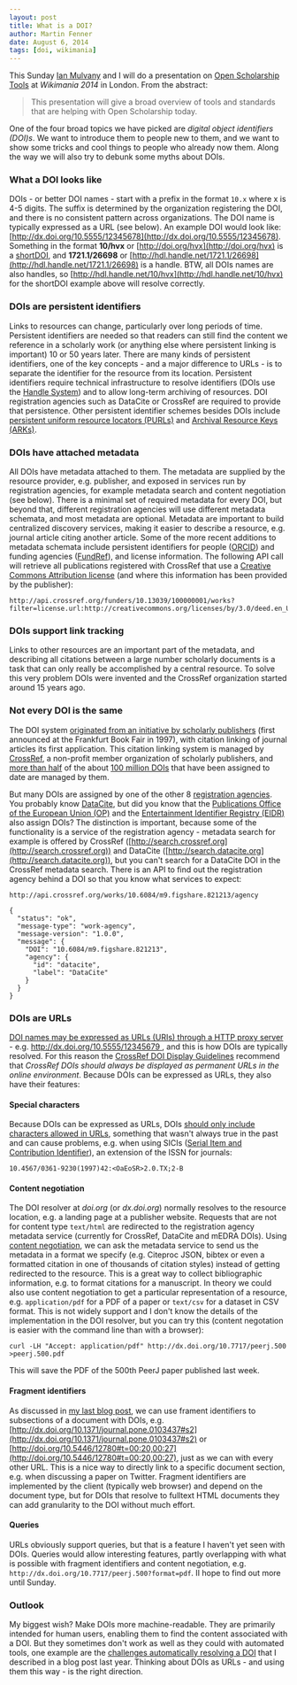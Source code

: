 ```yaml
---
layout: post
title: What is a DOI?
author: Martin Fenner
date: August 6, 2014
tags: [doi, wikimania]
---
```


This Sunday [Ian Mulvany](https://twitter.com/ianmulvany) and I will do a presentation on [Open Scholarship Tools](http://wikimania2014.wikimedia.org/wiki/Submissions/Open_Scholarship_Tools_-_a_whirlwind_tour.) at *Wikimania 2014* in London.<!--more--> From the abstract:

> This presentation will give a broad overview of tools and standards that are helping with Open Scholarship today.

One of the four broad topics we have picked are *digital object identifiers (DOI)s*. We want to introduce them to people new to them, and we want to show some tricks and cool things to people who already now them. Along the way we will also try to debunk some myths about DOIs.

### What a DOI looks like

DOIs - or better DOI names - start with a prefix in the format `10.x` where x is 4-5 digits. The suffix is determined by the organization registering the DOI, and there is no consistent pattern across organizations. The DOI name is typically expressed as a URL (see below). An example DOI would look like: [http://dx.doi.org/10.5555/12345678](http://dx.doi.org/10.5555/12345678). Something in the format **10/hvx** or [http://doi.org/hvx](http://doi.org/hvx) is a [shortDOI](http://shortdoi.org/), and **1721.1/26698** or [http://hdl.handle.net/1721.1/26698](http://hdl.handle.net/1721.1/26698) is a handle. BTW, all DOIs names are also handles, so [http://hdl.handle.net/10/hvx](http://hdl.handle.net/10/hvx) for the shortDOI example above will resolve correctly.

### DOIs are persistent identifiers

Links to resources can change, particularly over long periods of time. Persistent identifiers are needed so that readers can still find the content we reference in a scholarly work (or anything else where persistent linking is important) 10 or 50 years later. There are many kinds of persistent identifiers, one of the key concepts - and a major difference to URLs - is to separate the identifier for the resource from its location. Persistent identifiers require technical infrastructure to resolve identifiers (DOIs use the [Handle System](http://www.handle.net/)) and to allow long-term archiving of resources. DOI registration agencies such as DataCite or CrossRef are required to provide that persistence. Other persistent identifier schemes besides DOIs include [persistent uniform resource locators (PURLs)](http://en.wikipedia.org/wiki/PURL) and [Archival Resource Keys (ARKs)](http://en.wikipedia.org/wiki/Archival_Resource_Key).

### DOIs have attached metadata

All DOIs have metadata attached to them. The metadata are supplied by the resource provider, e.g. publisher, and exposed in services run by registration agencies, for example metadata search and content negotiation (see below). There is a minimal set of required metadata for every DOI, but beyond that, different registration agencies will use different metadata schemata, and most metadata are optional. Metadata are important to build centralized discovery services, making it easier to describe a resource, e.g. journal article citing another article. Some of the more recent additions to metadata schemata include persistent identifiers for people ([ORCID](http://orcid.org/)) and funding agencies ([FundRef](http://www.crossref.org/fundref/)), and license information. The following API call will retrieve all publications registered with CrossRef that use a [Creative Commons Attribution license](http://creativecommons.org/licenses/by/3.0/deed.en_US) (and where this information has been provided by the publisher):

```
http://api.crossref.org/funders/10.13039/100000001/works?filter=license.url:http://creativecommons.org/licenses/by/3.0/deed.en_US
```

### DOIs support link tracking

Links to other resources are an important part of the metadata, and describing all citations between a large number scholarly documents is a task that can only really be accomplished by a central resource. To solve this very problem DOIs were invented and the CrossRef organization started around 15 years ago.

### Not every DOI is the same

The DOI system [originated from an initiative by scholarly publishers](http://www.doi.org/doi_handbook/1_Introduction.html) (first announced at the Frankfurt Book Fair in 1997), with citation linking of journal articles its first application. This citation linking system is managed by [CrossRef](http://www.crossref.org/), a non-profit member organization of scholarly publishers, and [more than half](http://search.crossref.org/help/status) of the about [100 million DOIs](http://www.doi.org/faq.html) that have been assigned to date are managed by them.

But many DOIs are assigned by one of the other 8 [registration agencies](http://www.doi.org/RA_Coverage.html). You probably know [DataCite](http://www.datacite.org/), but did you know that the [Publications Office of the European Union (OP)](http://publications.europa.eu/index_en.htm) and the [Entertainment Identifier Registry (EIDR)](http://www.eidr.org/) also assign DOIs? The distinction is important, because some of the functionality is a service of the registration agency - metadata search for example is offered by CrossRef ([http://search.crossref.org](http://search.crossref.org)) and DataCite ([http://search.datacite.org](http://search.datacite.org)), but you can't search for a DataCite DOI in the CrossRef metadata search. There is an API to find out the registration agency behind a DOI so that you know what services to expect:

```
http://api.crossref.org/works/10.6084/m9.figshare.821213/agency

{
  "status": "ok",
  "message-type": "work-agency",
  "message-version": "1.0.0",
  "message": {
    "DOI": "10.6084/m9.figshare.821213",
    "agency": {
      "id": "datacite",
      "label": "DataCite"
    }
  }
}
```

### DOIs are URLs

[DOI names may be expressed as URLs (URIs) through a HTTP proxy server](http://www.doi.org/faq.html) - e.g. [http://dx.doi.org/10.5555/12345679 ](http://dx.doi.org/10.5555/12345679), and this is how DOIs are typically resolved. For this reason the [CrossRef DOI Display Guidelines](http://www.crossref.org/02publishers/doi_display_guidelines.htm) recommend that *CrossRef DOIs should always be displayed as permanent URLs in the online environment*. Because DOIs can be expressed as URLs, they also have their features:

#### Special characters

Because DOIs can be expressed as URLs, DOIs [should only include characters allowed in URLs](http://www.crossref.org/02publishers/15doi_guidelines.html), something that wasn't always true in the past and can cause problems, e.g. when using SICIs ([Serial Item and Contribution Identifier](https://en.wikipedia.org/wiki/Serial_Item_and_Contribution_Identifier)), an extension of the ISSN for journals:

```
10.4567/0361-9230(1997)42:<OaEoSR>2.0.TX;2-B
```

#### Content negotiation

The DOI resolver at *doi.org* (or *dx.doi.org*) normally resolves to the resource location, e.g. a landing page at a publisher website. Requests that are not for content type `text/html` are redirected to the registration agency metadata service (currently for CrossRef, DataCite and mEDRA DOIs). Using [content negotiation](http://www.crosscite.org/cn/), we can ask the metadata service to send us the metadata in a format we specify (e.g. Citeproc JSON, bibtex or even a formatted citation in one of thousands of citation styles) instead of getting redirected to the resource. This is a great way to collect bibliographic information, e.g. to format citations for a manuscript. In theory we could also use content negotiation to get a particular representation of a resource, e.g. `application/pdf` for a PDF of a paper or `text/csv` for a dataset in CSV format. This is not widely support and I don't know the details of the implementation in the DOI resolver, but you can try this (content negotation is easier with the command line than with a browser):

```
curl -LH "Accept: application/pdf" http://dx.doi.org/10.7717/peerj.500 >peerj.500.pdf
```

This will save the PDF of the 500th PeerJ paper published last week.

#### Fragment identifiers

As discussed in [my last blog post](http://blog.martinfenner.org/2014/08/02/fragment-identifiers-and-dois/), we can use frament identifiers to subsections of a document with DOIs, e.g. [http://dx.doi.org/10.1371/journal.pone.0103437#s2](http://dx.doi.org/10.1371/journal.pone.0103437#s2) or [http://doi.org/10.5446/12780#t=00:20,00:27](http://doi.org/10.5446/12780#t=00:20,00:27), just as we can with every other URL. This is a nice way to directly link to a specific document section, e.g. when discussing a paper on Twitter. Fragment identifiers are implemented by the client (typically web browser) and depend on the document type, but for DOIs that resolve to fulltext HTML documents they can add granularity to the DOI without much effort.

#### Queries

URLs obviously support queries, but that is a feature I haven't yet seen with DOIs. Queries would allow interesting features, partly overlapping with what is possible with fragment identifiers and content negotiation, e.g. `http://dx.doi.org/10.7717/peerj.500?format=pdf`. II hope to find out more until Sunday.

### Outlook

My biggest wish? Make DOIs more machine-readable. They are primarily intended for human users, enabling them to find the content associated with a DOI. But they sometimes don't work as well as they could with automated tools, one example are the [challenges automatically resolving a DOI](http://blog.martinfenner.org/2013/10/13/broken-dois/) that I described in a blog post last year. Thinking about DOIs as URLs - and using them this way - is the right direction.
